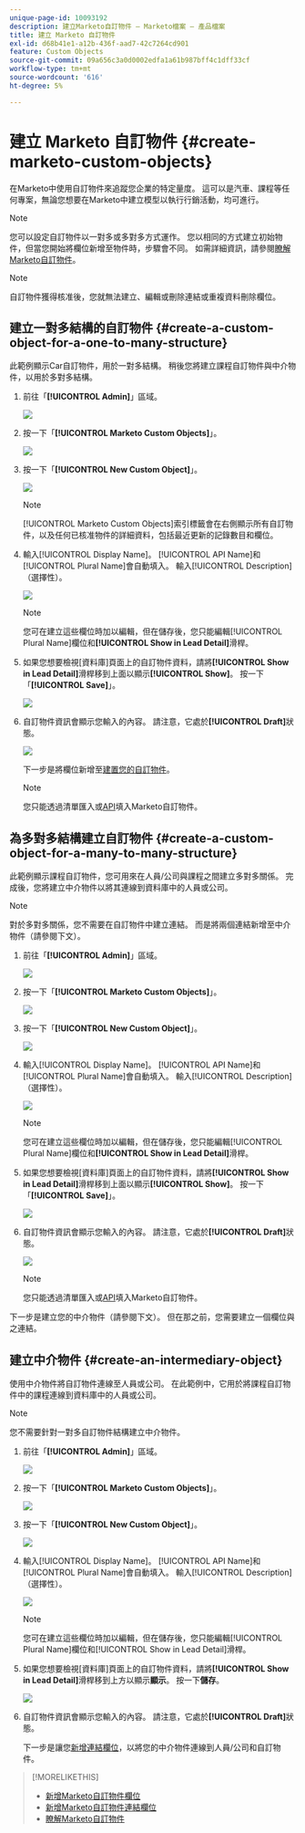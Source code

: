 ```yaml
---
unique-page-id: 10093192
description: 建立Marketo自訂物件 — Marketo檔案 — 產品檔案
title: 建立 Marketo 自訂物件
exl-id: d68b41e1-a12b-436f-aad7-42c7264cd901
feature: Custom Objects
source-git-commit: 09a656c3a0d0002edfa1a61b987bff4c1dff33cf
workflow-type: tm+mt
source-wordcount: '616'
ht-degree: 5%

---
```


# 建立 Marketo 自訂物件 {#create-marketo-custom-objects}

在Marketo中使用自訂物件來追蹤您企業的特定量度。 這可以是汽車、課程等任何專案，無論您想要在Marketo中建立模型以執行行銷活動，均可進行。

>[!NOTE]
>
>您可以設定自訂物件以一對多或多對多方式運作。 您以相同的方式建立初始物件，但當您開始將欄位新增至物件時，步驟會不同。 如需詳細資訊，請參閱[瞭解Marketo自訂物件](/help/marketo/product-docs/administration/marketo-custom-objects/understanding-marketo-custom-objects.md)。

>[!NOTE]
>
>自訂物件獲得核准後，您就無法建立、編輯或刪除連結或重複資料刪除欄位。

## 建立一對多結構的自訂物件 {#create-a-custom-object-for-a-one-to-many-structure}

此範例顯示Car自訂物件，用於一對多結構。 稍後您將建立課程自訂物件與中介物件，以用於多對多結構。

1. 前往「**[!UICONTROL Admin]**」區域。

   ![](assets/create-marketo-custom-objects-1.png)

1. 按一下「**[!UICONTROL Marketo Custom Objects]**」。

   ![](assets/create-marketo-custom-objects-2.png)

1. 按一下「**[!UICONTROL New Custom Object]**」。

   ![](assets/create-marketo-custom-objects-3.png)

   >[!NOTE]
   >
   >[!UICONTROL Marketo Custom Objects]索引標籤會在右側顯示所有自訂物件，以及任何已核准物件的詳細資料，包括最近更新的記錄數目和欄位。

1. 輸入[!UICONTROL Display Name]。 [!UICONTROL API Name]和[!UICONTROL Plural Name]會自動填入。 輸入[!UICONTROL Description] （選擇性）。

   ![](assets/create-marketo-custom-objects-4.png)

   >[!NOTE]
   >
   >您可在建立這些欄位時加以編輯，但在儲存後，您只能編輯[!UICONTROL Plural Name]欄位和&#x200B;**[!UICONTROL Show in Lead Detail]**&#x200B;滑桿。

1. 如果您想要檢視[資料庫]頁面上的自訂物件資料，請將&#x200B;**[!UICONTROL Show in Lead Detail]**&#x200B;滑桿移到上面以顯示&#x200B;**[!UICONTROL Show]**。 按一下「**[!UICONTROL Save]**」。

   ![](assets/create-marketo-custom-objects-5.png)

1. 自訂物件資訊會顯示您輸入的內容。 請注意，它處於&#x200B;**[!UICONTROL Draft]**&#x200B;狀態。

   ![](assets/create-marketo-custom-objects-6.png)

   下一步是將欄位新增至[建置您的自訂物件](/help/marketo/product-docs/administration/marketo-custom-objects/add-marketo-custom-object-fields.md)。

   >[!NOTE]
   >
   >您只能透過清單匯入或[API](https://experienceleague.adobe.com/zh-hant/docs/marketo-developer/marketo/rest/rest-api)填入Marketo自訂物件。

## 為多對多結構建立自訂物件 {#create-a-custom-object-for-a-many-to-many-structure}

此範例顯示課程自訂物件，您可用來在人員/公司與課程之間建立多對多關係。 完成後，您將建立中介物件以將其連線到資料庫中的人員或公司。

>[!NOTE]
>
>對於多對多關係，您不需要在自訂物件中建立連結。 而是將兩個連結新增至中介物件（請參閱下文）。

1. 前往「**[!UICONTROL Admin]**」區域。

   ![](assets/create-marketo-custom-objects-7.png)

1. 按一下「**[!UICONTROL Marketo Custom Objects]**」。

   ![](assets/create-marketo-custom-objects-8.png)

1. 按一下「**[!UICONTROL New Custom Object]**」。

   ![](assets/create-marketo-custom-objects-9.png)

1. 輸入[!UICONTROL Display Name]。 [!UICONTROL API Name]和[!UICONTROL Plural Name]會自動填入。 輸入[!UICONTROL Description] （選擇性）。

   ![](assets/create-marketo-custom-objects-10.png)

   >[!NOTE]
   >
   >您可在建立這些欄位時加以編輯，但在儲存後，您只能編輯[!UICONTROL Plural Name]欄位和&#x200B;**[!UICONTROL Show in Lead Detail]**&#x200B;滑桿。

1. 如果您想要檢視[資料庫]頁面上的自訂物件資料，請將&#x200B;**[!UICONTROL Show in Lead Detail]**&#x200B;滑桿移到上面以顯示&#x200B;**[!UICONTROL Show]**。 按一下「**[!UICONTROL Save]**」。

   ![](assets/create-marketo-custom-objects-11.png)

1. 自訂物件資訊會顯示您輸入的內容。 請注意，它處於&#x200B;**[!UICONTROL Draft]**&#x200B;狀態。

   ![](assets/create-marketo-custom-objects-12.png)

   >[!NOTE]
   >
   >您只能透過清單匯入或[API](https://experienceleague.adobe.com/zh-hant/docs/marketo-developer/marketo/rest/rest-api)填入Marketo自訂物件。

下一步是建立您的中介物件（請參閱下文）。 但在那之前，您需要建立一個欄位與之連結。

## 建立中介物件 {#create-an-intermediary-object}

使用中介物件將自訂物件連線至人員或公司。 在此範例中，它用於將課程自訂物件中的課程連線到資料庫中的人員或公司。

>[!NOTE]
>
>您不需要針對一對多自訂物件結構建立中介物件。

1. 前往「**[!UICONTROL Admin]**」區域。

   ![](assets/create-marketo-custom-objects-13.png)

1. 按一下「**[!UICONTROL Marketo Custom Objects]**」。

   ![](assets/create-marketo-custom-objects-14.png)

1. 按一下「**[!UICONTROL New Custom Object]**」。

   ![](assets/create-marketo-custom-objects-15.png)

1. 輸入[!UICONTROL Display Name]。 [!UICONTROL API Name]和[!UICONTROL Plural Name]會自動填入。 輸入[!UICONTROL Description] （選擇性）。

   ![](assets/create-marketo-custom-objects-16.png)

   >[!NOTE]
   >
   >您可在建立這些欄位時加以編輯，但在儲存後，您只能編輯[!UICONTROL Plural Name]欄位和[!UICONTROL Show in Lead Detail]滑桿。

1. 如果您想要檢視[資料庫]頁面上的自訂物件資料，請將&#x200B;**[!UICONTROL Show in Lead Detail]**&#x200B;滑桿移到上方以顯示&#x200B;**顯示**。 按一下&#x200B;**儲存**。

   ![](assets/create-marketo-custom-objects-17.png)

1. 自訂物件資訊會顯示您輸入的內容。 請注意，它處於&#x200B;**[!UICONTROL Draft]**&#x200B;狀態。

   下一步是讓您[新增連結欄位](/help/marketo/product-docs/administration/marketo-custom-objects/add-marketo-custom-object-link-fields.md)，以將您的中介物件連線到人員/公司和自訂物件。

>[!MORELIKETHIS]
>
>* [新增Marketo自訂物件欄位](/help/marketo/product-docs/administration/marketo-custom-objects/add-marketo-custom-object-fields.md)
>* [新增Marketo自訂物件連結欄位](/help/marketo/product-docs/administration/marketo-custom-objects/add-marketo-custom-object-link-fields.md)
>* [瞭解Marketo自訂物件](/help/marketo/product-docs/administration/marketo-custom-objects/understanding-marketo-custom-objects.md)
